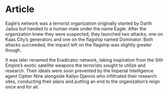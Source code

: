 # Article

Eagle’s network was a terrorist organization originally started by Darth Jadus but handed to a human male under the name Eagle.
After the organization knew they were suspected, they launched two attacks; one on Kaas City’s generators and one on the flagship named Dominator.
Both attacks succeeded, the impact left on the flagship was slightly greater though.

It was later renamed the Eradicator network, taking inspiration from the Sith Empire’s exotic satellite weapons the terrorists sought to utilize and research.
Their ideals were soon prevented by the Imperial Intelligence agent Cipher Nine alongside Kaliyo Djannis who infiltrated their research sites, conducting their plans and putting an end to the organization’s reign once and for all.
